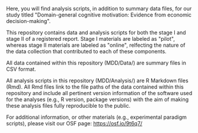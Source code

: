 Here, you will find analysis scripts, in addition to summary data files, for our study titled "Domain-general cognitive motivation: Evidence from economic decision-making".

This repository contains data and analysis scripts for both the stage I and stage II of a registered report. Stage I materials are labeled as "pilot", whereas stage II materials are labeled as "online", relfecting the nature of the data collection that contributed to each of these components.

All data contained within this repository (MDD/Data/) are summary files in CSV format. 

All analysis scripts in this repository (MDD/Analysis/) are R Markdown files (Rmd). All Rmd files link to the file paths of the data contained within this repository and include all pertinent version information of the software used for the analyses (e.g., R version, package versions) with the aim of making these analysis files fully reproducible to the public.

For additional information, or other materials (e.g., experimental paradigm scripts), please visit our OSF page: https://osf.io/9t6q7/
